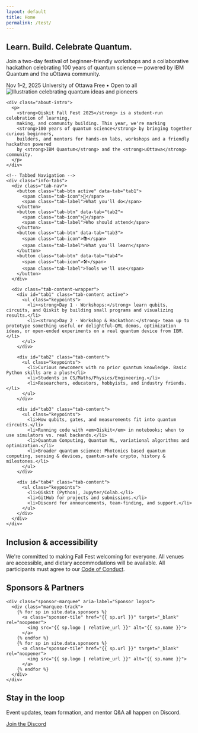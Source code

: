 ```yaml
---
layout: default
title: Home
permalink: /test/
---
```


<section class="hero">
  <div class="container hero-inner">
    <h1>Learn. Build. Celebrate Quantum.</h1>
    <p>Join a two-day festival of beginner-friendly workshops and a collaborative hackathon celebrating 100 years of quantum science — powered by IBM Quantum and the uOttawa community.</p>
    <div class="meta">
      <span class="pill">Nov 1–2, 2025</span>
      <span class="pill">University of Ottawa</span>
      <span class="pill">Free • Open to all</span>
    </div>
  </div>
</section>

<main class="container">
  <section id="about" class="card">
    <img
      src="{{ '/assets/Full_Illustration.png' | relative_url }}"
      alt="Illustration celebrating quantum ideas and pioneers"
      class="about-banner"
      loading="eager"
      decoding="async"
    >
  
    <div class="about-intro">
      <p>
        <strong>Qiskit Fall Fest 2025</strong> is a student-run celebration of learning,
        making, and community building. This year, we're marking 
        <strong>100 years of quantum science</strong> by bringing together curious beginners,
        builders, and mentors for hands-on labs, workshops and a friendly hackathon powered 
        by <strong>IBM Quantum</strong> and the <strong>uOttawa</strong> community.
      </p>
    </div>
  
    <!-- Tabbed Navigation -->
    <div class="info-tabs">
      <div class="tab-nav">
        <button class="tab-btn active" data-tab="tab1">
          <span class="tab-icon">🚀</span>
          <span class="tab-label">What you'll do</span>
        </button>
        <button class="tab-btn" data-tab="tab2">
          <span class="tab-icon">👥</span>
          <span class="tab-label">Who should attend</span>
        </button>
        <button class="tab-btn" data-tab="tab3">
          <span class="tab-icon">📚</span>
          <span class="tab-label">What you'll learn</span>
        </button>
        <button class="tab-btn" data-tab="tab4">
          <span class="tab-icon">🛠️</span>
          <span class="tab-label">Tools we'll use</span>
        </button>
      </div>
  
      <div class="tab-content-wrapper">
        <div id="tab1" class="tab-content active">
          <ul class="keypoints">
            <li><strong>Day 1 · Workshops:</strong> learn qubits, circuits, and Qiskit by building small programs and visualizing results.</li>
            <li><strong>Day 2 · Workshop & Hackathon:</strong> team up to prototype something useful or delightful—QML demos, optimization ideas, or open-ended experiments on a real quantum device from IBM.</li>
          </ul>
        </div>
  
        <div id="tab2" class="tab-content">
          <ul class="keypoints">
            <li>Curious newcomers with no prior quantum knowledge. Basic Python skills are a plus!</li>
            <li>Students in CS/Maths/Physics/Engineering.</li>
            <li>Researchers, educators, hobbyists, and industry friends.</li>
          </ul>
        </div>
  
        <div id="tab3" class="tab-content">
          <ul class="keypoints">
            <li>How qubits, gates, and measurements fit into quantum circuits.</li>
            <li>Running code with <em>Qiskit</em> in notebooks; when to use simulators vs. real backends.</li>
            <li>Quantum Computing, Quantum ML, variational algorithms and optimization.</li>
            <li>Broader quantum science: Photonics based quantum computing, sensing & devices, quantum-safe crypto, history & milestones.</li>
          </ul>
        </div>
  
        <div id="tab4" class="tab-content">
          <ul class="keypoints">
            <li>Qiskit (Python), Jupyter/Colab.</li>
            <li>GitHub for projects and submissions.</li>
            <li>Discord for announcements, team-finding, and support.</li>
          </ul>
        </div>
      </div>
    </div>
  </section>


  <section class="card">
    <h2>Inclusion & accessibility</h2>
    <p>
      We're committed to making Fall Fest welcoming for everyone. All venues are accessible, 
      and dietary accommodations will be available. All participants must agree to our
      <a href="{{ '/code-of-conduct/' | relative_url }}">Code of Conduct</a>.
    </p>
  </section>

  <section class="card" aria-labelledby="sponsor-heading">
    <h2 id="sponsor-heading">Sponsors & Partners</h2>

    <div class="sponsor-marquee" aria-label="Sponsor logos">
      <div class="marquee-track">
        {% for sp in site.data.sponsors %}
          <a class="sponsor-tile" href="{{ sp.url }}" target="_blank" rel="noopener">
            <img src="{{ sp.logo | relative_url }}" alt="{{ sp.name }}">
          </a>
        {% endfor %}
        {% for sp in site.data.sponsors %}
          <a class="sponsor-tile" href="{{ sp.url }}" target="_blank" rel="noopener">
            <img src="{{ sp.logo | relative_url }}" alt="{{ sp.name }}">
          </a>
        {% endfor %}
      </div>
    </div>
  </section>

  <section class="card center">
    <h2>Stay in the loop</h2>
    <p>Event updates, team formation, and mentor Q&A all happen on Discord.</p>
    <a class="btn" href="{{ '/contact/' | relative_url }}">Join the Discord</a>
  </section>

  <script src="{{ '/assets/js/about.js' | relative_url }}"></script>
</main>
